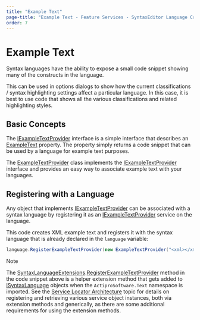 ```yaml
---
title: "Example Text"
page-title: "Example Text - Feature Services - SyntaxEditor Language Creation Guide"
order: 7
---
```

# Example Text

Syntax languages have the ability to expose a small code snippet showing many of the constructs in the language.

This can be used in options dialogs to show how the current classifications / syntax highlighting settings affect a particular language.  In this case, it is best to use code that shows all the various classifications and related highlighting styles.

## Basic Concepts

The [IExampleTextProvider](xref:ActiproSoftware.Text.IExampleTextProvider) interface is a simple interface that describes an [ExampleText](xref:ActiproSoftware.Text.IExampleTextProvider.ExampleText) property.  The property simply returns a code snippet that can be used by a language for example text purposes.

The [ExampleTextProvider](xref:ActiproSoftware.Text.Implementation.ExampleTextProvider) class implements the [IExampleTextProvider](xref:ActiproSoftware.Text.IExampleTextProvider) interface and provides an easy way to associate example text with your languages.

## Registering with a Language

Any object that implements [IExampleTextProvider](xref:ActiproSoftware.Text.IExampleTextProvider) can be associated with a syntax language by registering it as an [IExampleTextProvider](xref:ActiproSoftware.Text.IExampleTextProvider) service on the language.

This code creates XML example text and registers it with the syntax language that is already declared in the `language` variable:

```csharp
language.RegisterExampleTextProvider(new ExampleTextProvider("<xml></xml>"));
```

> [!NOTE]
> The [SyntaxLanguageExtensions](xref:ActiproSoftware.Text.SyntaxLanguageExtensions).[RegisterExampleTextProvider](xref:ActiproSoftware.Text.SyntaxLanguageExtensions.RegisterExampleTextProvider*) method in the code snippet above is a helper extension method that gets added to [ISyntaxLanguage](xref:ActiproSoftware.Text.ISyntaxLanguage) objects when the `ActiproSoftware.Text` namespace is imported.  See the [Service Locator Architecture](../service-locator-architecture.md) topic for details on registering and retrieving various service object instances, both via extension methods and generically, as there are some additional requirements for using the extension methods.
